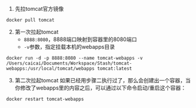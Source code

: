 1. 先拉tomcat官方镜像
```shell
docker pull tomcat
```

2. 第一次拉起tomcat
	- `8888:8080`，8888端口映射到容器里的8080端口
	- `-v`参数，指定挂载本机的webapps目录
```shell
docker run -d -p 8888:8080 --name tomcat-webapps -v /Users/caicai/Documents/Workspace/Stash/tomcat-webapps:/usr/local/tomcat/webapps tomcat:latest
```

3. 第二次拉起tomcat
如果已经用步骤二执行过了，那么会创建出一个容器，当你修改了webapps里的内容之后，可以通过以下命令启动/重启这个容器：
```shell
docker restart tomcat-webapps
```